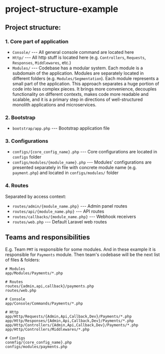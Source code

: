 # project-structure-example

## Project structure:
### 1. Core part of application
- `Console/` --- All general console command are located here
- `Http/` --- All http stuff is located here (e.g. `Controllers`, `Requests`, `Responses`, `Middlewares`, etc.)
- `Modules/` --- Codebase has a modular system. Each module is a subdomain of the application. Modules are separately located in different folders (e.g. `Modules/Segmentation`). Each module represents a small part of the application. This approach separates a huge portion of code into less complex pieces. It brings more convenience, decouples functionality on different contexts, makes code more readable and scalable, and it is a primary step in directions of well-structured monolith applications and microservices.

### 2. Bootstrap
- `bootstrap/app.php` --- Bootstrap application file 
### 3. Configurations
- `configs/{core_config_name}.php` --- Core configurations are located in `configs` folder
- `configs/modules/{module_name}.php` --- Modules' configurations are presented separately in file with concrete module name (e.g. `payment.php`) and located in `configs/modules/` folder 
### 4. Routes
Separated by access context:
- `routes/admin/{module_name.php}` --- Admin panel routes
- `routes/api/{module_name.php}` --- API routes
- `routes/callbacks/{module_name.php}` --- Webhook receivers
- `routes/web.php` --- Default Laravel web routes

## Teams and responsibilities
E.g. Team `PMT` is responsible for some modules. And in these example it is responsible for `Payments` module. Then team's codebase will be the next list of files & folders:
    
    # Modules
    app/Modules/Payments/*.php
    
    # Routes
    routes/{admin,api,callback}/payments.php
    routes/web.php

    # Console
    app/Console/Commands/Payments/*.php
    
    # Http
    app/Http/Requests/{Admin,Api,Callback,Dev}/Payments/*.php
    app/Http/Responses/{Admin,Api,Callback,Dev}/Payments/*.php
    app/Http/Controllers/{Admin,Api,Callback,Dev}/Payments/*.php
    app/Http/Controllers/Middlewares/*.php
    
    # Configs
    conmfig/{core_config_name}.php
    configs/modules/payments.php
